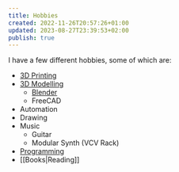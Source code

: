 ```yaml
---
title: Hobbies
created: 2022-11-26T20:57:26+01:00
updated: 2023-08-27T23:39:53+02:00
publish: true
---
```


I have a few different hobbies, some of which are:
* [3D Printing][3d_printing]
* [3D Modelling][3d_modelling]
  * [Blender][Blender]
  * FreeCAD
* Automation
* Drawing
* Music
  * Guitar
  * Modular Synth (VCV Rack)
* [Programming][Programming]
* [[Books|Reading]]







[3d_printing]: /tags/3d_printing
[3d_modelling]: /tags/3d_modelling
[blender]: /tags/blender
[programming]: /tags/programming
